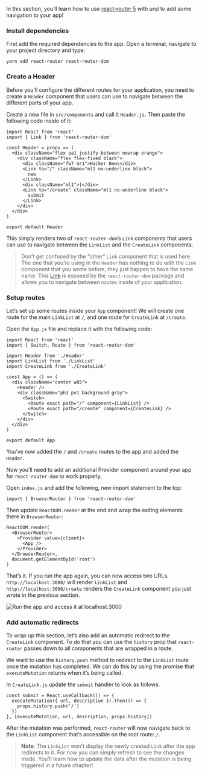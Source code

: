 In this section, you’ll learn how to use [react-router 5](https://github.com/ReactTraining/react-router) with urql to add some navigation to your app!

### Install dependencies

First add the required dependencies to the app. Open a terminal, navigate to your project directory and type:

    yarn add react-router react-router-dom

### Create a Header

Before you’ll configure the different routes for your application, you need to create a `Header` component that users can use to navigate between the different parts of your app.

Create a new file in `src/components` and call it `Header.js`. Then paste the following code inside of it:

    import React from 'react'
    import { Link } from 'react-router-dom'

    const Header = props => (
      <div className="flex pa1 justify-between nowrap orange">
        <div className="flex flex-fixed black">
          <div className="fw7 mr1">Hacker News</div>
          <Link to="/" className="ml1 no-underline black">
            new
          </Link>
          <div className="ml1">|</div>
          <Link to="/create" className="ml1 no-underline black">
            submit
          </Link>
        </div>
      </div>
    )

    export default Header

This simply renders two of `react-router-dom`’s `Link` components that users can use to navigate between the `LinkList` and the `CreateLink` components.

> Don’t get confused by the “other” `Link` component that is used here. The one that you’re using in the `Header` has nothing to do with the `Link` component that you wrote before, they just happen to have the same name. This [Link](https://reacttraining.com/react-router/web/api/Link) is exposed by the `react-router-dom` package and allows you to navigate between routes inside of your application.

### Setup routes

Let’s set up some routes inside your `App` component! We will create one route for the main `LinkList` at `/`, and one route for `CreateLink` at `/create`.

Open the `App.js` file and replace it with the following code:

    import React from 'react'
    import { Switch, Route } from 'react-router-dom'

    import Header from './Header'
    import LinkList from './LinkList'
    import CreateLink from './CreateLink'

    const App = () => (
      <div className="center w85">
        <Header />
        <div className="ph3 pv1 background-gray">
          <Switch>
            <Route exact path="/" component={LinkList} />
            <Route exact path="/create" component={CreateLink} />
          </Switch>
        </div>
      </div>
    )

    export default App

You’ve now added the `/` and `/create` routes to the app and added the `Header`.

Now you’ll need to add an additional Provider component around your app for `react-router-dom` to work properly.

Open `index.js` and add the following, new import statement to the top:

    import { BrowserRouter } from 'react-router-dom'

Then update `ReactDOM.render` at the end and wrap the exiting elements there in `BrowserRouter`:

    ReactDOM.render(
      <BrowserRouter>
        <Provider value={client}>
          <App />
        </Provider>
      </BrowserRouter>,
      document.getElementById('root')
    )

That’s it. If you run the app again, you can now access two URLs. `http://localhost:3000/` will render `LinkList` and `http://localhost:3000/create` renders the `CreateLink` component you just wrote in the previous section.

![Run the app and access it at localhost:3000](https://imgur.com/X9bmkQH.png)

### Add automatic redirects

To wrap up this section, let’s also add an automatic redirect to the `CreateLink` component. To do that you can use the `history` prop that `react-router` passes down to all components that are wrapped in a route.

We want to use the `history.push` method to redirect to the `LinkList` route once the mutation has completed. We can do this by using the promise that `executeMutation` returns when it’s being called.

In `CreateLink.js` update the `submit` handler to look as follows:

    const submit = React.useCallback(() => {
      executeMutation({ url, description }).then(() => {
        props.history.push('/')
      })
    }, [executeMutation, url, description, props.history])

After the mutation was performed, `react-router` will now navigate back to the `LinkList` component that’s accessible on the root route: `/`.

> **Note**: The `LinkList` won’t display the newly created `Link` after the app redirects to it. For now you can simply refresh to see the changes made. You’ll learn how to update the data after the mutation is being triggered in a future chapter!
